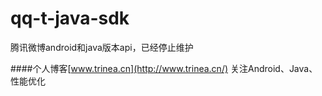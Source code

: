 qq-t-java-sdk
=============

腾讯微博android和java版本api，已经停止维护   

####个人博客[www.trinea.cn](http://www.trinea.cn/) 关注Android、Java、性能优化  
